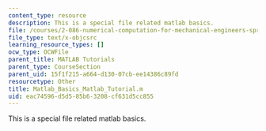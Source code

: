 ```yaml
---
content_type: resource
description: This is a special file related matlab basics.
file: /courses/2-086-numerical-computation-for-mechanical-engineers-spring-2013/eac74596d5d585b63208cf631d5cc855_Matlab_Basics_Matlab_Tutorial.m
file_type: text/x-objcsrc
learning_resource_types: []
ocw_type: OCWFile
parent_title: MATLAB Tutorials
parent_type: CourseSection
parent_uid: 15f1f215-a664-d130-07cb-ee14386c89fd
resourcetype: Other
title: Matlab_Basics_Matlab_Tutorial.m
uid: eac74596-d5d5-85b6-3208-cf631d5cc855
---
```

This is a special file related matlab basics.

